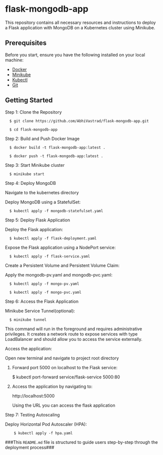 # flask-mongodb-app

This repository contains all necessary resources and instructions to deploy a Flask application with MongoDB on a Kubernetes cluster using Minikube.

## Prerequisites

Before you start, ensure you have the following installed on your local machine:

- [Docker](https://docs.docker.com/get-docker/)
- [Minikube](https://minikube.sigs.k8s.io/docs/start/)
- [Kubectl](https://kubernetes.io/docs/tasks/tools/install-kubectl/)
- [Git](https://git-scm.com/book/en/v2/Getting-Started-Installing-Git)

## Getting Started

Step 1: Clone the Repository 

      $ git clone https://github.com/AbhiVastrad/flask-mongodb-app.git

      $ cd flask-mongodb-app

Step 2: Build and Push Docker Image

      $ docker build -t flask-mongodb-app:latest .

      $ docker push -t flask-mongodb-app:latest .

Step 3: Start Minikube cluster

      $ minikube start

Step 4: Deploy MongoDB

Navigate to the kubernetes directory

Deploy MongoDB using a StatefulSet:

      $ kubectl apply -f mongodb-statefulset.yaml

Step 5: Deploy Flask Application

Deploy the Flask application:

      $ kubectl apply -f flask-deployment.yaml

Expose the Flask application using a NodePort service:

      $ kubectl apply -f flask-service.yaml

Create a Persistent Volume and Persistent Volume Claim:

Apply the mongodb-pv.yaml and mongodb-pvc.yaml:

      $ kubectl apply -f mongo-pv.yaml

      $ kubectl apply -f mongo-pvc.yaml

Step 6: Access the Flask Application

Minikube Service Tunnel(optional):

      $ minikube tunnel

This command will run in the foreground and requires administrative privileges. It creates a network route to expose services with type LoadBalancer and should allow you to access the service externally.

Access the application:

  Open new terminal and navigate to project root directory 
  
  1. Forward port 5000 on localhost to the Flask service:

       $ kubectl port-forward service/flask-service 5000:80

  2. Access the application by navigating to:

     http://localhost:5000

     Using the URL you can access the flask application

Step 7: Testing Autoscaling

Deploy Horizontal Pod Autoscaler (HPA):

        $ kubectl apply -f hpa.yaml

###This `README.md` file is structured to guide users step-by-step through the deployment process###
